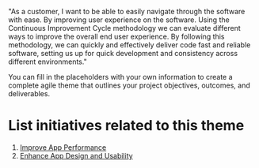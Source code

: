 "As a customer, I want to be able to easily navigate through the software with ease. By improving user experience on 
the software. Using the  Continuous Improvement Cycle methodology we can evaluate different ways to improve the 
overall end user experience. By following this methodology, we can quickly and effectively deliver code fast and 
reliable software, setting us up for quick development and consistency across different environments."

You can fill in the placeholders with your own information to create a complete agile theme that outlines your project objectives, outcomes, and deliverables.


# List initiatives related to this theme
1. [ Improve App Performance](./Initiatives/Initiative_1_Planning.md)
2. [ Enhance App Design and Usability](./Initiatives/Initiative_2_Planning.md)